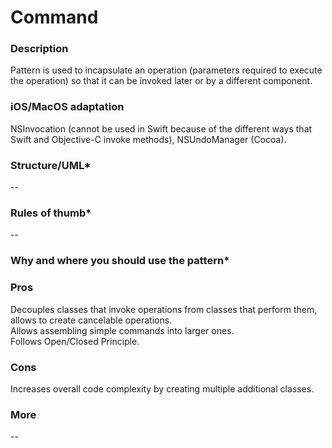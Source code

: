

# Command

### Description </br>
Pattern is used to incapsulate an operation (parameters required to execute the operation) so that it can be invoked later or by a different component. </br>

### iOS/MacOS adaptation </br>
NSInvocation (cannot be used in Swift because of the different ways that Swift and Objective-C invoke methods), NSUndoManager (Cocoa). </br>

### Structure/UML*
--

### Rules of thumb*
--

### Why and where you should use the pattern*

### Pros </br>
Decouples classes that invoke operations from classes that perform them, allows to create cancelable operations.  </br>
Allows assembling simple commands into larger ones. </br>
Follows Open/Closed Principle. </br>

### Cons </br>
Increases overall code complexity by creating multiple additional classes. </br>

### More
--
